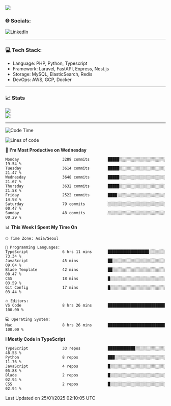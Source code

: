 <!--[![](https://visitcount.itsvg.in/api?id=jin-wk&icon=7&color=12)](https://visitcount.itsvg.in)-->
<!--[![Hits](https://hits.seeyoufarm.com/api/count/incr/badge.svg?url=https%3A%2F%2Fgithub.com%2Fjin-wk&count_bg=%235F625C&title_bg=%23555555&icon=github.svg&icon_color=%23E7E7E7&title=Hits&edge_flat=false)](https://hits.seeyoufarm.com)-->
![](https://komarev.com/ghpvc/?username=jin-wk&color=lightgrey&style=for-the-badge)

### 🌐 Socials:
[![LinkedIn](https://img.shields.io/badge/LinkedIn-%230077B5.svg?logo=linkedin&logoColor=white)](https://linkedin.com/in/jinwook-lee-242625241) 

---

### 💻 Tech Stack:
  - Language: PHP, Python, Typescript
  - Framework: Laravel, FastAPI, Express, Nest.js
  - Storage: MySQL, ElasticSearch, Redis
  - DevOps: AWS, GCP, Docker

---

### 📈 Stats
![](https://github-readme-stats.vercel.app/api?username=jin-wk&theme=dark&hide_border=true&include_all_commits=true&count_private=true)<br/>
![](https://github-readme-streak-stats.herokuapp.com/?user=jin-wk&theme=dark&hide_border=true)<br/>

---

<!--START_SECTION:waka-->
![Code Time](http://img.shields.io/badge/Code%20Time-1%2C978%20hrs%2050%20mins-blue)

![Lines of code](https://img.shields.io/badge/From%20Hello%20World%20I%27ve%20Written-4.5%20million%20lines%20of%20code-blue)

📅 **I'm Most Productive on Wednesday** 

```text
Monday                   3289 commits        █████░░░░░░░░░░░░░░░░░░░░   19.54 % 
Tuesday                  3614 commits        █████░░░░░░░░░░░░░░░░░░░░   21.47 % 
Wednesday                3648 commits        █████░░░░░░░░░░░░░░░░░░░░   21.67 % 
Thursday                 3632 commits        █████░░░░░░░░░░░░░░░░░░░░   21.58 % 
Friday                   2522 commits        ████░░░░░░░░░░░░░░░░░░░░░   14.98 % 
Saturday                 79 commits          ░░░░░░░░░░░░░░░░░░░░░░░░░   00.47 % 
Sunday                   48 commits          ░░░░░░░░░░░░░░░░░░░░░░░░░   00.29 % 
```


📊 **This Week I Spent My Time On** 

```text
🕑︎ Time Zone: Asia/Seoul

💬 Programming Languages: 
TypeScript               6 hrs 11 mins       ██████████████████░░░░░░░   73.34 % 
JavaScript               45 mins             ██░░░░░░░░░░░░░░░░░░░░░░░   09.04 % 
Blade Template           42 mins             ██░░░░░░░░░░░░░░░░░░░░░░░   08.47 % 
CSS                      18 mins             █░░░░░░░░░░░░░░░░░░░░░░░░   03.59 % 
Git Config               17 mins             █░░░░░░░░░░░░░░░░░░░░░░░░   03.44 % 

🔥 Editors: 
VS Code                  8 hrs 26 mins       █████████████████████████   100.00 % 

💻 Operating System: 
Mac                      8 hrs 26 mins       █████████████████████████   100.00 % 
```

**I Mostly Code in TypeScript** 

```text
TypeScript               33 repos            ████████████░░░░░░░░░░░░░   48.53 % 
Python                   8 repos             ███░░░░░░░░░░░░░░░░░░░░░░   11.76 % 
JavaScript               4 repos             █░░░░░░░░░░░░░░░░░░░░░░░░   05.88 % 
Blade                    2 repos             █░░░░░░░░░░░░░░░░░░░░░░░░   02.94 % 
CSS                      2 repos             █░░░░░░░░░░░░░░░░░░░░░░░░   02.94 % 
```




 Last Updated on 25/01/2025 02:10:05 UTC
<!--END_SECTION:waka-->
